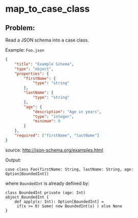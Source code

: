 # map_to_case_class

## Problem:

Read a JSON schema into a case class.

Example: `Foo.json`

```json
{
	"title": "Example Schema",
	"type": "object",
	"properties": {
		"firstName": {
			"type": "string"
		},
		"lastName": {
			"type": "string"
		},
		"age": {
			"description": "Age in years",
			"type": "integer",
			"minimum": 0
		}
	},
	"required": ["firstName", "lastName"]
}
```

source: http://json-schema.org/examples.html

Output:

`case class Foo(firstName: String, lastName: String, age: Option[BoundedInt])`

where `BoundedInt` is already defined by:

```
class BoundedInt private (age: Int) 
object BoundedInt {
	def apply(x: Int): Option[BoundedInt] = 
	 if(x >= 0) Some( new BoundedInt(x) ) else None
}
```